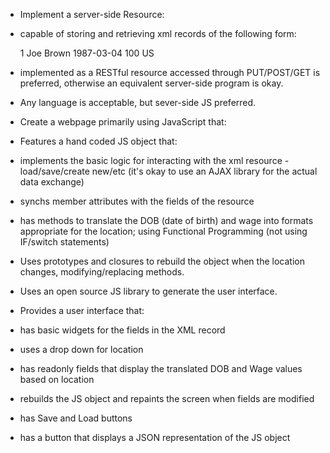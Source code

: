 - Implement a server-side Resource:
- capable of storing and retrieving xml records of the following form:

  <person>
    <id>1</id>
    <fname>Joe</fname>
    <lname>Brown</lname>
    <DOB>1987-03-04</DOB>  <!-- date of birth -->
    <wage>100</wage>
    <location>US</local>  <!-- one of three values: (US = United States, UK = United Kingdom, AU = Australia) -->
  </person>
  
- implemented as a RESTful resource accessed through PUT/POST/GET is preferred, otherwise an equivalent server-side program is okay.
- Any language is acceptable, but sever-side JS preferred.
 
 - Create a webpage primarily using JavaScript that:
- Features a hand coded JS object that:
- implements the basic logic for interacting with the xml resource - load/save/create new/etc  (it's okay to use an AJAX library for the actual data exchange)
- synchs member attributes with the fields of the resource
- has methods to translate the DOB (date of birth) and wage into formats appropriate for the location; using Functional Programming (not using IF/switch statements)
- Uses prototypes and closures to rebuild the object when the location changes, modifying/replacing methods. 
 
- Uses an open source JS library to generate the user interface.
 
- Provides a user interface that:
- has basic widgets for the fields in the XML record
- uses a drop down for location
- has readonly fields that display the translated DOB and Wage values based on location
- rebuilds the JS object and repaints the screen when fields are modified
- has Save and Load buttons
- has a button that displays a JSON representation of the JS object
